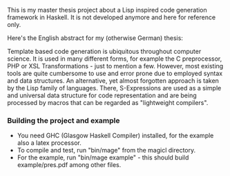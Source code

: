 This is my master thesis project about a Lisp inspired code generation framework in Haskell.
It is not developed anymore and here for reference only.

Here's the English abstract for my (otherwise German) thesis:

Template based code generation is ubiquitous throughout computer
science. It is used in many different forms, for example the C
preprocessor, PHP or XSL Transformations - just to mention a
few. However, most existing tools are quite cumbersome to use and error
prone due to employed syntax and data structures. An alternative, yet
almost forgotten approach is taken by the Lisp family of languages. There,
S-Expressions are used as a simple and universal data structure for code
representation and are being processed by macros that can be regarded as
"lightweight compilers".


### Building the project and example
- You need GHC (Glasgow Haskell Compiler) installed, for the example also a latex processor.
- To compile and test, run "bin/mage" from the magicl directory.
- For the example, run "bin/mage example" - this should build example/pres.pdf among other files.